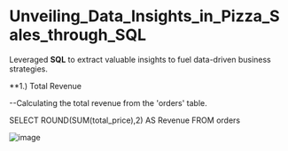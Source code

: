 # Unveiling_Data_Insights_in_Pizza_Sales_through_SQL

Leveraged **SQL** to extract valuable insights to fuel data-driven business strategies.

**1.)	Total Revenue 

--Calculating the total revenue from the 'orders' table.

SELECT ROUND(SUM(total_price),2) AS Revenue
FROM orders

![image](https://github.com/AbhishekTheAnalyst/Unveiling_Data_Insights_in_Pizza_Sales_through_SQL/assets/109465334/34083fc9-e5eb-4bce-bc0e-b8ca1c49e278)

